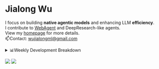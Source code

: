 #  Jialong Wu

I focus on building **native agentic models** and enhancing LLM **efficiency**.<br>
I contribute to [WebAgent](https://github.com/Alibaba-NLP/WebAgent) and DeepResearch-like agents.<br>
View my [homepage](https://callanwu.github.io/) for more details. <br>
📫Contact: wujialongml@gmail.com

<details><summary>📊Weekly Development Breakdown</summary>

<!--START_SECTION:waka-->

```txt
From: 02 August 2025 - To: 09 August 2025

Total Time: 21 hrs 40 mins

Python                16 hrs 19 mins  ██████████████████▓░░░░░░   75.31 %
JSON                  3 hrs 49 mins   ████▒░░░░░░░░░░░░░░░░░░░░   17.66 %
HTML                  1 hr 23 mins    █▓░░░░░░░░░░░░░░░░░░░░░░░   06.40 %
Bash                  5 mins          ░░░░░░░░░░░░░░░░░░░░░░░░░   00.39 %
Game Maker Language   2 mins          ░░░░░░░░░░░░░░░░░░░░░░░░░   00.21 %
```

<!--END_SECTION:waka-->

[![wakatime](https://wakatime.com/badge/user/c6720b29-9431-4a60-bc9d-e1fb2b6bd65f.svg)](https://wakatime.com/@c6720b29-9431-4a60-bc9d-e1fb2b6bd65f)
</details>

[![](https://img.shields.io/badge/Google%20Scholar-4385FE.svg?&color=d6d6d6&style=flat-square&logo=google-scholar)](https://scholar.google.com/citations?user=6eg2m4YAAAAJ)
![](https://komarev.com/ghpvc/?username=callanwu)
